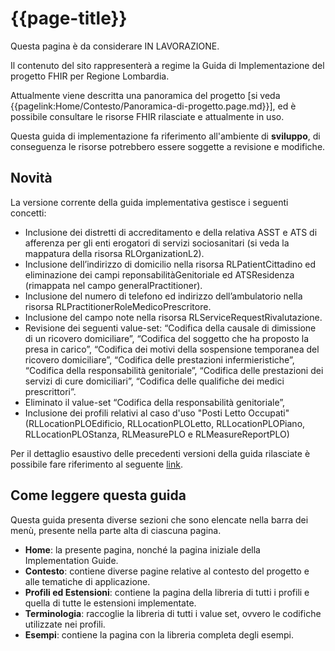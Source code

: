# {{page-title}}

<div class="alert alert-warning">
Questa pagina è da considerare IN LAVORAZIONE. 

Il contenuto del sito rappresenterà a regime la Guida di Implementazione del progetto FHIR per Regione Lombardia. 

Attualmente viene descritta una panoramica del progetto \[si veda {{pagelink:Home/Contesto/Panoramica-di-progetto.page.md}}\], 
ed è possibile consultare le risorse FHIR rilasciate e attualmente in uso.
</div>

<div class="alert alert-danger">
Questa guida di implementazione fa riferimento all'ambiente di <b>sviluppo</b>, di conseguenza le risorse potrebbero essere soggette a revisione e modifiche.
</div>

## Novità
La versione corrente della guida implementativa gestisce i seguenti concetti:
- Inclusione dei distretti di accreditamento e della relativa ASST e ATS di afferenza per gli enti erogatori di
  servizi sociosanitari (si veda la mappatura della risorsa RLOrganizationL2).
- Inclusione dell’indirizzo di domicilio nella risorsa RLPatientCittadino ed eliminazione dei campi
  reponsabilitàGenitoriale ed ATSResidenza (rimappata nel campo generalPractitioner).
- Inclusione del numero di telefono ed indirizzo dell’ambulatorio nella risorsa RLPractitionerRoleMedicoPrescritore. 
- Inclusione del campo note nella risorsa RLServiceRequestRivalutazione.
- Revisione dei seguenti value-set: “Codifica della causale di dimissione di un ricovero domiciliare”, “Codifica del
  soggetto che ha proposto la presa in carico”, “Codifica dei motivi della sospensione temporanea del ricovero domiciliare”, “Codifica delle prestazioni infermieristiche”, “Codifica della responsabilità genitoriale”, “Codifica delle prestazioni dei servizi di cure domiciliari”, “Codifica delle qualifiche dei medici prescrittori”.
- Eliminato il value-set “Codifica della responsabilità genitoriale”,
- Inclusione dei profili relativi al caso d'uso "Posti Letto Occupati" (RLLocationPLOEdificio, RLLocationPLOLetto,
  RLLocationPLOPiano, RLLocationPLOStanza, RLMeasurePLO e RLMeasureReportPLO) 


Per il dettaglio esaustivo delle precedenti versioni della guida rilasciate è possibile fare riferimento al seguente [link](https://simplifier.net/guide/ig-rlfhir-versionhistory/home?version=current).

## Come leggere questa guida
Questa guida presenta diverse sezioni che sono elencate nella barra dei menù, presente nella parte alta di ciascuna pagina.
- **Home**: la presente pagina, nonché la pagina iniziale della Implementation Guide.
- **Contesto**: contiene diverse pagine relative al contesto del progetto e alle tematiche di applicazione.
- **Profili ed Estensioni**: contiene la pagina della libreria di tutti i profili e quella di tutte le estensioni implementate.
- **Terminologia**: raccoglie la libreria di tutti i value set, ovvero le codifiche utilizzate nei profili.
- **Esempi**: contiene la pagina con la libreria completa degli esempi.
  
